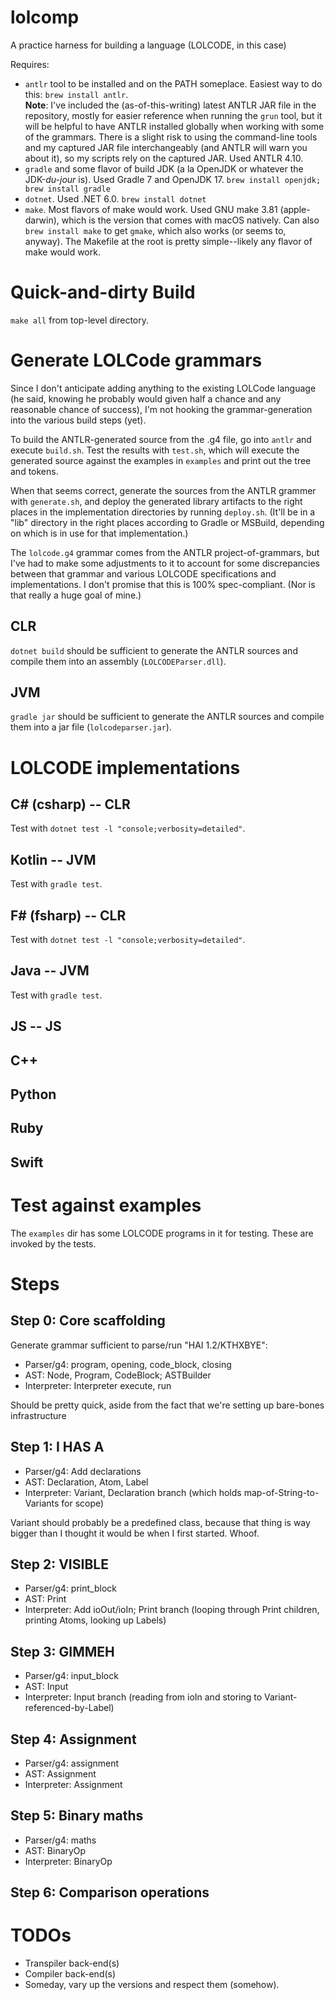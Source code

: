 # lolcomp
A practice harness for building a language (LOLCODE, in this case)

Requires:

* `antlr` tool to be installed and on the PATH someplace. Easiest way to do this: `brew install antlr`.  
    **Note**: I've included the (as-of-this-writing) latest ANTLR JAR file in the repository, mostly for easier reference when running the `grun` tool, but it will be helpful to have ANTLR installed globally when working with some of the grammars. There is a slight risk to using the command-line tools and my captured JAR file interchangeably (and ANTLR will warn you about it), so my scripts rely on the captured JAR. Used ANTLR 4.10.
* `gradle` and some flavor of build JDK (a la OpenJDK or whatever the JDK-*du-jour* is). Used Gradle 7 and OpenJDK 17. `brew install openjdk; brew install gradle`
* `dotnet`. Used .NET 6.0. `brew install dotnet`
* `make`. Most flavors of make would work. Used GNU make 3.81 (apple-darwin), which is the version that comes with macOS natively. Can also `brew install make` to get `gmake`, which also works (or seems to, anyway). The Makefile at the root is pretty simple--likely any flavor of make would work.

# Quick-and-dirty Build
`make all` from top-level directory.

# Generate LOLCode grammars
Since I don't anticipate adding anything to the existing LOLCode language (he said, knowing he probably would given half a chance and any reasonable chance of success), I'm not hooking the grammar-generation into the various build steps (yet).

To build the ANTLR-generated source from the .g4 file, go into `antlr` and execute `build.sh`. Test the results with `test.sh`, which will execute the generated source against the examples in `examples` and print out the tree and tokens.

When that seems correct, generate the sources from the ANTLR grammer with `generate.sh`, and deploy the generated library artifacts to the right places in the implementation directories by running `deploy.sh`. (It'll be in a "lib" directory in the right places according to Gradle or MSBuild, depending on which is in use for that implementation.)

The `lolcode.g4` grammar comes from the ANTLR project-of-grammars, but I've had to make some adjustments to it to account for some discrepancies between that grammar and various LOLCODE specifications and implementations. I don't promise that this is 100% spec-compliant. (Nor is that really a huge goal of mine.)

## CLR

`dotnet build` should be sufficient to generate the ANTLR sources and compile them into an assembly (`LOLCODEParser.dll`).

## JVM

`gradle jar` should be sufficient to generate the ANTLR sources and compile them into a jar file (`lolcodeparser.jar`).

# LOLCODE implementations

## C# (csharp) -- CLR
Test with `dotnet test -l "console;verbosity=detailed"`.

## Kotlin -- JVM
Test with `gradle test`.

## F# (fsharp) -- CLR
Test with `dotnet test -l "console;verbosity=detailed"`.

## Java -- JVM
Test with `gradle test`.

## JS -- JS

## C++

## Python

## Ruby

## Swift

# Test against examples
The `examples` dir has some LOLCODE programs in it for testing. These are invoked by the tests.

# Steps

## Step 0: Core scaffolding
Generate grammar sufficient to parse/run "HAI 1.2/KTHXBYE":

* Parser/g4: program, opening, code_block, closing
* AST: Node, Program, CodeBlock; ASTBuilder
* Interpreter: Interpreter execute, run

Should be pretty quick, aside from the fact that we're setting up bare-bones infrastructure

## Step 1: I HAS A

* Parser/g4: Add declarations
* AST: Declaration, Atom, Label
* Interpreter: Variant, Declaration branch (which holds map-of-String-to-Variants for scope)

Variant should probably be a predefined class, because that thing is way bigger than I thought it would be when I first started. Whoof.

## Step 2: VISIBLE

* Parser/g4: print_block
* AST: Print
* Interpreter: Add ioOut/ioIn; Print branch (looping through Print children, printing Atoms, looking up Labels)

## Step 3: GIMMEH

* Parser/g4: input_block
* AST: Input
* Interpreter: Input branch (reading from ioIn and storing to Variant-referenced-by-Label)

## Step 4: Assignment

* Parser/g4: assignment
* AST: Assignment
* Interpreter: Assignment

## Step 5: Binary maths

* Parser/g4: maths
* AST: BinaryOp
* Interpreter: BinaryOp

## Step 6: Comparison operations





# TODOs

* Transpiler back-end(s)
* Compiler back-end(s)
* Someday, vary up the versions and respect them (somehow).
    
